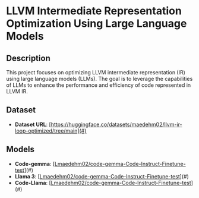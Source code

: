 # LLVM Intermediate Representation Optimization Using Large Language Models

## Description

This project focuses on optimizing LLVM intermediate representation (IR) using large language models (LLMs). The goal is to leverage the capabilities of LLMs to enhance the performance and efficiency of code represented in LLVM IR.

## Dataset

- **Dataset URL**: [https://huggingface.co/datasets/maedehm02/llvm-ir-loop-optimized/tree/main](#)

## Models

- **Code-gemma**: [[Lmaedehm02/code-gemma-Code-Instruct-Finetune-test](https://huggingface.co/maedehm02/code-gemma-Code-Instruct-Finetune-test/commit/00b94e506d27f24e21e991626c80d64e0971b8c7)](#)
- **Llama 3**: [[Lmaedehm02/code-gemma-Code-Instruct-Finetune-test](https://huggingface.co/maedehm02/LLama3-Code-Instruct-Finetune-test/commit/4bcaa16ce9063225cc66fe46695185c4acfee725)](#)
- **Code-Llama**: [[Lmaedehm02/code-gemma-Code-Instruct-Finetune-test](https://huggingface.co/maedehm02/LLama3-Code-Instruct-Finetune-test/commit/4bcaa16ce9063225cc66fe46695185c4acfee725)](#)
